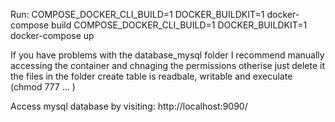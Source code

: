 Run: 
COMPOSE_DOCKER_CLI_BUILD=1 DOCKER_BUILDKIT=1 docker-compose build
COMPOSE_DOCKER_CLI_BUILD=1 DOCKER_BUILDKIT=1 docker-compose up

If you have problems with the database_mysql folder I recommend manually accessing the container and chnaging the permissions otherise just delete it the files in the folder
create table is readbale, writable and execulate (chmod 777 ... )

Access mysql database by visiting:
http://localhost:9090/